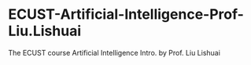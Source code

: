 # ECUST-Artificial-Intelligence-Prof-Liu.Lishuai
The ECUST course Artificial Intelligence Intro. by Prof. Liu Lishuai
